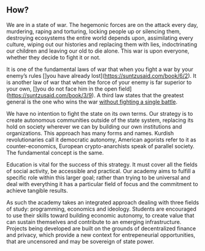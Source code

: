 ## How?

We are in a state of war. The hegemonic forces are on the attack every day, murdering, raping and torturing, locking people up or silencing them, destroying ecosystems the entire world depends upon, assimilating every culture, wiping out our histories and replacing them with lies, indoctrinating our children and leaving our old to die alone. This war is upon everyone, whether they decide to fight it or not.

It is one of the fundamental laws of war that when you fight a war by your enemy’s rules []you have already lost](https://suntzusaid.com/book/6/2). It is another law of war that when the force of your enemy is far superior to your own, []you do not face him in the open field](https://suntzusaid.com/book/3/9). A third law states that the greatest general is the one who wins the war [without fighting a single battle](https://suntzusaid.com/book/3/2).

We have no intention to fight the state on its own terms. Our strategy is to create autonomous communities outside of the state system, replacing its hold on society wherever we can by building our own institutions and organizations. This approach has many forms and names. Kurdish revolutionaries call it democratic autonomy, American agorists refer to it as counter-economics,  European crypto-anarchists speak of parallel society. The fundamental concept is the same.

Education is vital for the success of this strategy. It must cover all the fields of social activity, be accessible and practical. Our academy aims to fulfill a specific role within this larger goal; rather than trying to be universal and deal with everything it has a particular field of focus and the commitment to achieve tangible results.

As such the academy takes an integrated approach dealing with three fields of study: programming, economics and ideology. Students are encouraged to use their skills toward building economic autonomy, to create value that can sustain themselves and contribute to an emerging infrastructure. Projects being developed are built on the grounds of decentralized finance and privacy, which provide a new context for entrepeneurial opportunities, that are uncensored and may be sovereign of state power.
